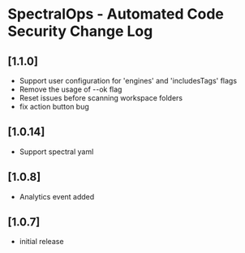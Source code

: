 # SpectralOps - Automated Code Security Change Log

## [1.1.0]

- Support user configuration for 'engines' and 'includesTags' flags
- Remove the usage of --ok flag
- Reset issues before scanning workspace folders
- fix action button bug

## [1.0.14]

- Support spectral yaml

## [1.0.8]

- Analytics event added

## [1.0.7]

- initial release
